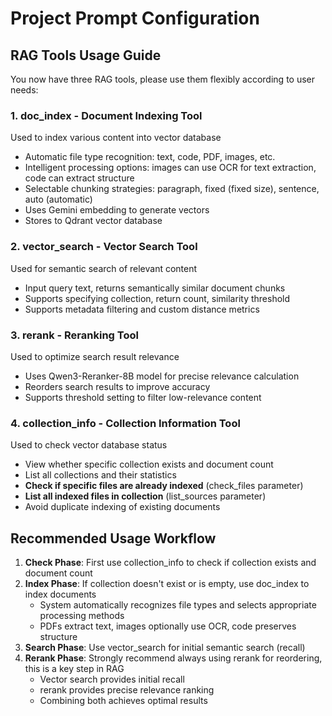 # Project Prompt Configuration

## RAG Tools Usage Guide

You now have three RAG tools, please use them flexibly according to user needs:

### 1. doc_index - Document Indexing Tool
Used to index various content into vector database
- Automatic file type recognition: text, code, PDF, images, etc.
- Intelligent processing options: images can use OCR for text extraction, code can extract structure
- Selectable chunking strategies: paragraph, fixed (fixed size), sentence, auto (automatic)
- Uses Gemini embedding to generate vectors
- Stores to Qdrant vector database

### 2. vector_search - Vector Search Tool
Used for semantic search of relevant content
- Input query text, returns semantically similar document chunks
- Supports specifying collection, return count, similarity threshold
- Supports metadata filtering and custom distance metrics

### 3. rerank - Reranking Tool
Used to optimize search result relevance
- Uses Qwen3-Reranker-8B model for precise relevance calculation
- Reorders search results to improve accuracy
- Supports threshold setting to filter low-relevance content

### 4. collection_info - Collection Information Tool
Used to check vector database status
- View whether specific collection exists and document count
- List all collections and their statistics
- **Check if specific files are already indexed** (check_files parameter)
- **List all indexed files in collection** (list_sources parameter)
- Avoid duplicate indexing of existing documents

## Recommended Usage Workflow

1. **Check Phase**: First use collection_info to check if collection exists and document count
2. **Index Phase**: If collection doesn't exist or is empty, use doc_index to index documents
   - System automatically recognizes file types and selects appropriate processing methods
   - PDFs extract text, images optionally use OCR, code preserves structure
3. **Search Phase**: Use vector_search for initial semantic search (recall)
4. **Rerank Phase**: Strongly recommend always using rerank for reordering, this is a key step in RAG
   - Vector search provides initial recall
   - rerank provides precise relevance ranking
   - Combining both achieves optimal results


